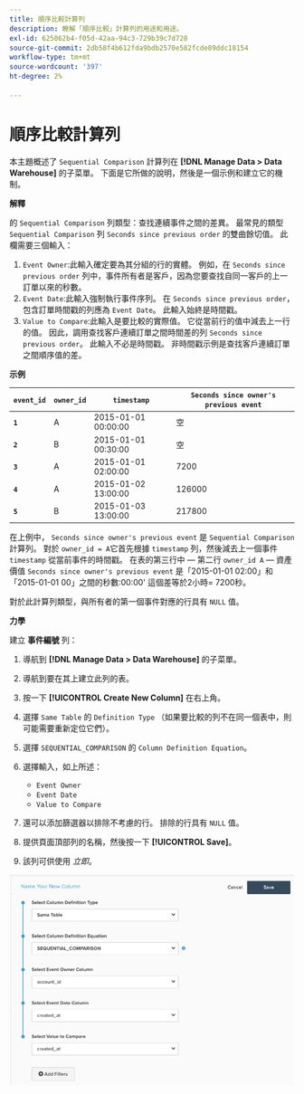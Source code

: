 ```yaml
---
title: 順序比較計算列
description: 瞭解「順序比較」計算列的用途和用途。
exl-id: 625062b4-f05d-42aa-94c3-729b39c7d728
source-git-commit: 2db58f4b612fda9bdb2570e582fcde89ddc18154
workflow-type: tm+mt
source-wordcount: '397'
ht-degree: 2%

---
```


# 順序比較計算列

本主題概述了 `Sequential Comparison` 計算列在 **[!DNL Manage Data > Data Warehouse]** 的子菜單。 下面是它所做的說明，然後是一個示例和建立它的機制。

**解釋**

的 `Sequential Comparison` 列類型：查找連續事件之間的差異。 最常見的類型 `Sequential Comparison` 列 `Seconds since previous order` 的雙曲餘切值。 此欄需要三個輸入：

1. `Event Owner`:此輸入確定要為其分組的行的實體。 例如，在 `Seconds since previous order` 列中，事件所有者是客戶，因為您要查找自同一客戶的上一訂單以來的秒數。
1. `Event Date`:此輸入強制執行事件序列。 在 `Seconds since previous order`，包含訂單時間戳的列應為 `Event Date`。 此輸入始終是時間戳。
1. `Value to Compare`:此輸入是要比較的實際值。 它從當前行的值中減去上一行的值。 因此，調用查找客戶連續訂單之間時間差的列 `Seconds since previous order`。 此輸入不必是時間戳。 非時間戳示例是查找客戶連續訂單之間順序值的差。

**示例**

| **`event_id`** | **`owner_id`** | **`timestamp`** | **`Seconds since owner's previous event`** |
|--- |--- |--- |--- |
| **`1`** | A | 2015-01-01 00:00:00 | 空 |
| **`2`** | B | 2015-01-01 00:30:00 | 空 |
| **`3`** | A | 2015-01-01 02:00:00 | 7200 |
| **`4`** | A | 2015-01-02 13:00:00 | 126000 |
| **`5`** | B | 2015-01-03 13:00:00 | 217800 |

在上例中， `Seconds since owner's previous event` 是 `Sequential Comparison` 計算列。 對於 `owner_id = A`它首先根據 `timestamp` 列，然後減去上一個事件 `timestamp` 從當前事件的時間戳。 在表的第三行中 — 第二行 `owner_id A`  — 資產價值 `Seconds since owner's previous event` 是「2015-01-01 02:00」和「2015-01-01 00」之間的秒數:00:00&#39; 這個差等於2小時= 7200秒。

對於此計算列類型，與所有者的第一個事件對應的行具有 `NULL` 值。

**力學**

建立 **事件編號** 列：

1. 導航到 **[!DNL Manage Data > Data Warehouse]** 的子菜單。

1. 導航到要在其上建立此列的表。

1. 按一下 **[!UICONTROL Create New Column]** 在右上角。

1. 選擇 `Same Table` 的 `Definition Type` （如果要比較的列不在同一個表中，則可能需要重新定位它們）。

1. 選擇 `SEQUENTIAL_COMPARISON` 的 `Column Definition Equation`。

1. 選擇輸入，如上所述：
   - `Event Owner`
   - `Event Date`
   - `Value to Compare`

1. 還可以添加篩選器以排除不考慮的行。 排除的行具有 `NULL` 值。

1. 提供頁面頂部列的名稱，然後按一下 **[!UICONTROL Save]**。

1. 該列可供使用 *立即*。

![秒](../../assets/SEC_new.png)
